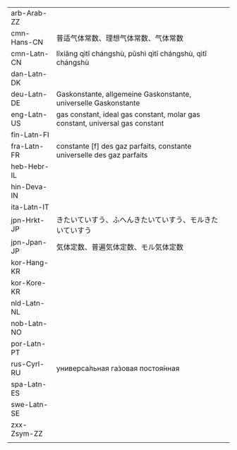 | | | |
|-|-|-|
| arb-Arab-ZZ |  |  |
| cmn-Hans-CN | 普适气体常数、理想气体常数、气体常数 |  |
| cmn-Latn-CN | lǐxiǎng qìtǐ chángshù, pǔshì qìtī chángshù, qìtǐ chángshù |  |
| dan-Latn-DK |  |  |
| deu-Latn-DE | Gaskonstante, allgemeine Gaskonstante, universelle Gaskonstante |  |
| eng-Latn-US | gas constant, ideal gas constant, molar gas constant, universal gas constant |  |
| fin-Latn-FI |  |  |
| fra-Latn-FR | constante [f] des gaz parfaits, constante universelle des gaz parfaits |  |
| heb-Hebr-IL |  |  |
| hin-Deva-IN |  |  |
| ita-Latn-IT |  |  |
| jpn-Hrkt-JP | きたいていすう、ふへんきたいていすう、モルきたいていすう |  |
| jpn-Jpan-JP | 気体定数、普遍気体定数、モル気体定数 |  |
| kor-Hang-KR |  |  |
| kor-Kore-KR |  |  |
| nld-Latn-NL |  |  |
| nob-Latn-NO |  |  |
| por-Latn-PT |  |  |
| rus-Cyrl-RU | универса́льная га́зовая постоя́нная |  |
| spa-Latn-ES |  |  |
| swe-Latn-SE |  |  |
| zxx-Zsym-ZZ |  |  |
|  |  |  |
